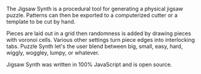 The Jigsaw Synth is a procedural tool for generating a physical jigsaw puzzle. Patterns can then be exported to a computerized cutter or a template to be cut by hand.

Pieces are laid out in a grid then randomness is added by drawing pieces with voronoi cells. Various other settings turn piece edges into interlocking tabs. Puzzle Synth let's the user blend between big, small, easy, hard, wiggly, woggley, lumpy, or whatever.

Jigsaw Synth was written in 100% JavaScript and is open source.
